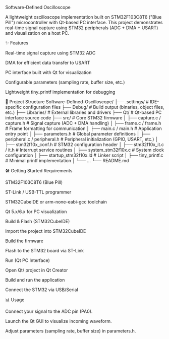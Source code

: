 Software-Defined Oscilloscope

A lightweight oscilloscope implementation built on STM32F103C8T6 ("Blue Pill") microcontroller with Qt-based PC interface. This project demonstrates real-time signal capture using STM32 peripherals (ADC + DMA + USART) and visualization on a host PC.

✨ Features

Real-time signal capture using STM32 ADC

DMA for efficient data transfer to USART

PC interface built with Qt for visualization

Configurable parameters (sampling rate, buffer size, etc.)

Lightweight tiny_printf implementation for debugging

📂 Project Structure
Software-Defined-Oscilloscope/
├── .settings/                # IDE-specific configuration files
├── Debug/                    # Build output (binaries, object files, etc.)
├── Libraries/                # External libraries and drivers
├── Qt/                       # Qt-based PC interface source code
├── src/                      # Core STM32 firmware
│   ├── capture.c / capture.h       # Signal capture (ADC + DMA handling)
│   ├── frame.c / frame.h           # Frame formatting for communication
│   ├── main.c / main.h             # Application entry point
│   ├── parameters.h                # Global parameter definitions
│   ├── peripheral.c / peripheral.h # Peripheral initialization (GPIO, USART, etc.)
│   ├── stm32f10x_conf.h            # STM32 configuration header
│   ├── stm32f10x_it.c / it.h       # Interrupt service routines
│   ├── system_stm32f10x.c          # System clock configuration
│   ├── startup_stm32f10x.ld        # Linker script
│   ├── tiny_printf.c               # Minimal printf implementation
│   └── ...
└── README.md

🛠️ Getting Started
Requirements

STM32F103C8T6 (Blue Pill)

ST-Link / USB-TTL programmer

STM32CubeIDE or arm-none-eabi-gcc toolchain

Qt 5.x/6.x for PC visualization

Build & Flash (STM32CubeIDE)

Import the project into STM32CubeIDE

Build the firmware

Flash to the STM32 board via ST-Link

Run (Qt PC Interface)

Open Qt/ project in Qt Creator

Build and run the application

Connect the STM32 via USB/Serial

📊 Usage

Connect your signal to the ADC pin (PA0).

Launch the Qt GUI to visualize incoming waveform.

Adjust parameters (sampling rate, buffer size) in parameters.h.
